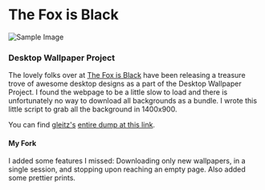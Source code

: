 # The Fox is Black

![Sample Image][image]

### Desktop Wallpaper Project

The lovely folks over at [The Fox is Black][thefoxisblack] have been releasing a treasure trove of awesome desktop designs as a part of the Desktop Wallpaper Project. I found the webpage to be a little slow to load and there is unfortunately no way to download all backgrounds as a bundle. I wrote this little script to grab all the background in 1400x900.

You can find [gleitz's][gleitz] [entire dump at this link][dump].

#### My Fork

I added some features I missed: Downloading only new wallpapers, in a single session, and stopping upon reaching an empty page. Also added some prettier prints.

[image]: https://dl.dropboxusercontent.com/u/101688/website/img/fox_black_with_honor.png
[thefoxisblack]: http://thefoxisblack.com/category/the-desktop-wallpaper-project/
[gleitz]: http://github.com/gleitz/blackfox/
[dump]: https://dl.dropbox.com/u/101688/website/misc/fox_backgrounds.zip
